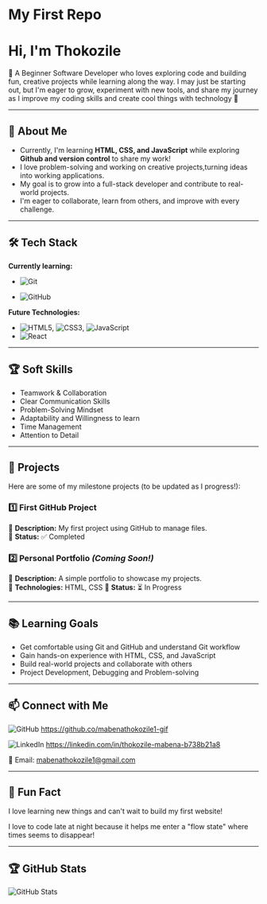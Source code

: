 # My First Repo

# Hi, I'm Thokozile

🌱 A Beginner Software Developer who loves exploring code and building fun, creative projects while learning along the way. I may just be starting out, but I'm eager to grow, experiment with new tools, and share my journey as I improve my coding skills and create cool things with technology 🚀

---

## 🎯 About Me

- Currently, I'm learning **HTML, CSS, and JavaScript**
  while exploring **Github and version control** to share my work!
- I love problem-solving and working on creative projects,turning ideas into working applications.
- My goal is to grow into a full-stack developer and contribute to real-world projects.
- I'm eager to collaborate, learn from others, and improve with every challenge.

---

## 🛠️ Tech Stack

**Currently learning:**

- ![Git](https://img.shields.io/badge/-Git-F05032?style=flat&logo=git&logoColor=white)

- ![GitHub](https://img.shields.io/badge/-GitHub-181717?style=flat-circle&logo=github)

**Future Technologies:**

- ![HTML5](https://img.shields.io/badge/-HTML5-black?style=flat-circle&logo=html5&logoColor=white), ![CSS3](https://img.shields.io/badge/-CSS3-black?style=flat-circle&logo=css3), ![JavaScript](https://img.shields.io/badge/-JavaScript-black?style=flat-circle&logo=javascript)
- ![React](https://img.shields.io/badge/-React-black?style=flat-circle&logo=react)

---

## 🏆 Soft Skills

- Teamwork & Collaboration
- Clear Communication Skills
- Problem-Solving Mindset
- Adaptability and Willingness to learn
- Time Management
- Attention to Detail

---

## 📌 Projects

Here are some of my milestone projects (to be updated as I progress!):

### **1️⃣ First GitHub Project**

🔹 **Description:** My first project using GitHub to manage files.  
🔹 **Status:** ✅ Completed

### **2️⃣ Personal Portfolio** _(Coming Soon!)_

🔹 **Description:** A simple portfolio to showcase my projects.  
🔹 **Technologies:** HTML, CSS
🔹 **Status:** ⏳ In Progress

---

## 📚 Learning Goals

- Get comfortable using Git and GitHub and understand Git workflow
- Gain hands-on experience with HTML, CSS, and JavaScript
- Build real-world projects and collaborate with others
- Project Development, Debugging and Problem-solving

---

## 📫 Connect with Me

![GitHub](https://img.shields.io/badge/-GitHub-181717?style=flat&logo=github&logoColor=white)
https://github.co/mabenathokozile1-gif

![LinkedIn](https://img.shields.io/badge/-LinkedIn-blue?style=flat&logo=linkedin&logoColor=white)
https://linkedin.com/in/thokozile-mabena-b738b21a8

📧 Email: [mabenathokozile1@gmail.com](mailto:youremail@example.com)

---

## 🚀 Fun Fact

I love learning new things and can't wait to build my first website!

I love to code late at night because it helps me enter a "flow state" where times seems to disappear!

---

## 🏆 GitHub Stats

![GitHub Stats](https://github-readme-stats.vercel.app/api?username=mabenathokozile1-gif&show_icons=true&theme=radical)
